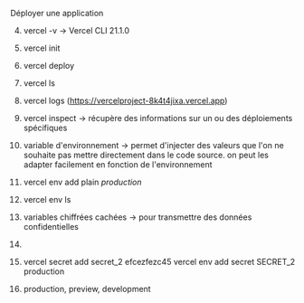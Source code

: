 Déployer une application

4. vercel -v    ->    Vercel CLI 21.1.0

5. vercel init

6. vercel deploy

7. vercel ls

8. vercel logs <url>  (https://vercelproject-8k4t4jixa.vercel.app)

9. vercel inspect <url> -> récupère des informations sur un ou des déploiements spécifiques

10. variable d'environnement -> permet d'injecter des valeurs que l'on ne souhaite pas mettre directement dans le code source. on peut les adapter facilement en fonction de l'environnement

11. vercel env add plain <var> production


12. vercel env ls

13. variables chiffrées cachées -> pour transmettre des données confidentielles

14.

15. vercel secret add secret_2 efcezfezc45
    vercel env add secret SECRET_2 production

16. production, preview, development